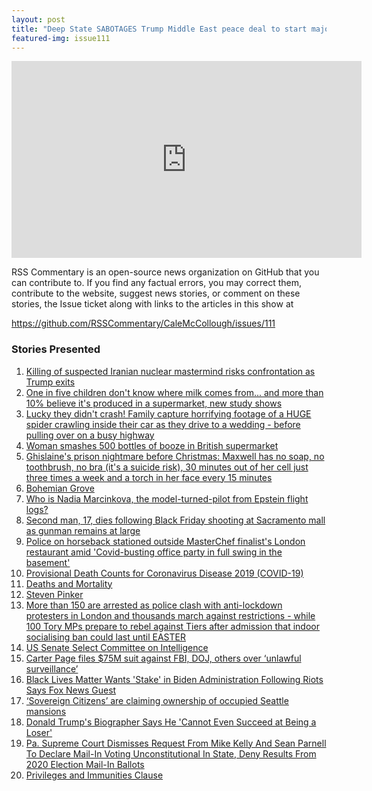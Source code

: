 ```yaml
---
layout: post
title: "Deep State SABOTAGES Trump Middle East peace deal to start major war"
featured-img: issue111
---
```


<iframe width="560" height="315" src="https://www.youtube.com/embed/ds_3faTVxr4 " frameborder="0" allow="accelerometer; autoplay; encrypted-media; gyroscope; picture-in-picture" allowfullscreen></iframe>

RSS Commentary is an open-source news organization on GitHub that you can contribute to. If you find any factual errors, you may correct them, contribute to the website, suggest news stories, or comment on these stories, the Issue ticket along with links to the articles in this show at 

<https://github.com/RSSCommentary/CaleMcCollough/issues/111>

### Stories Presented

1. [Killing of suspected Iranian nuclear mastermind risks confrontation as Trump exits](https://www.reuters.com/article/iran-nuclear-scientist-int/killing-of-suspected-iranian-nuclear-mastermind-risks-confrontation-as-trump-exits-idUSKBN2871OG)
1. [One in five children don't know where milk comes from... and more than 10% believe it's produced in a supermarket, new study shows](https://www.dailymail.co.uk/news/article-8991989/One-five-children-dont-know-milk-comes-from.html?ns_mchannel=rss&ns_campaign=1490&ito=1490)
1. [Lucky they didn't crash! Family capture horrifying footage of a HUGE spider crawling inside their car as they drive to a wedding - before pulling over on a busy highway](https://www.dailymail.co.uk/news/article-8991931/Sydney-women-terrorised-HUGE-spider-crawling-car-driving-film-hilarious-video.html?ns_mchannel=rss&ns_campaign=1490&ito=1490)
1. [Woman smashes 500 bottles of booze in British supermarket](https://nypost.com/2020/11/26/woman-smashes-500-bottles-of-booze-in-british-supermarket/)
1. [Ghislaine's prison nightmare before Christmas: Maxwell has no soap, no toothbrush, no bra (it's a suicide risk), 30 minutes out of her cell just three times a week and a torch in her face every 15 minutes](https://www.dailymail.co.uk/news/article-8995137/Ghislaine-prison-nightmare-Christmas-Maxwell-no-soap-torch-face-15-minutes.html?ns_mchannel=rss&ns_campaign=1490&ito=1490)
1. [Bohemian Grove](https://en.wikipedia.org/wiki/Bohemian_Grove)
1. [Who is Nadia Marcinkova, the model-turned-pilot from Epstein flight logs?](https://nypost.com/article/nadia-marchinkova-jeffrey-epstein-flight-logs/)
1. [Second man, 17, dies following Black Friday shooting at Sacramento mall as gunman remains at large](https://www.dailymail.co.uk/news/article-8997007/Second-man-17-dies-following-Black-Friday-shooting-Sacramento-mall-gunman-remains-large.html?ns_mchannel=rss&ns_campaign=1490&ito=1490)
1. [Police on horseback stationed outside MasterChef finalist's London restaurant amid 'Covid-busting office party in full swing in the basement'](https://www.dailymail.co.uk/news/article-8997189/Police-horseback-restaurant-bust.html?ns_mchannel=rss&ns_campaign=1490&ito=1490)
1. [Provisional Death Counts for Coronavirus Disease 2019 (COVID-19)](https://www.cdc.gov/nchs/nvss/vsrr/covid19/index.htm)
1. [Deaths and Mortality](https://www.cdc.gov/nchs/nvss/vsrr/covid19/index.htm)
1. [Steven Pinker](https://en.wikipedia.org/wiki/Steven_Pinker)
1. [More than 150 are arrested as police clash with anti-lockdown protesters in London and thousands march against restrictions - while 100 Tory MPs prepare to rebel against Tiers after admission that indoor socialising ban could last until EASTER](https://www.dailymail.co.uk/news/article-8995941/Coronavirus-UK-Anti-lockdown-protestor-bursts-tears-police-arrest-him.html?ns_mchannel=rss&ns_campaign=1490&ito=1490)
1. [US Senate Select Committee on Intelligence](https://www.intelligence.senate.gov/)
1. [Carter Page files $75M suit against FBI, DOJ, others over ‘unlawful surveillance’ ](https://nypost.com/2020/11/28/carter-page-sues-doj-fbi-over-unlawful-surveillance/)
1. [Black Lives Matter Wants 'Stake' in Biden Administration Following Riots Says Fox News Guest](https://www.newsweek.com/black-lives-matter-wants-stake-biden-administration-following-riots-says-fox-news-guest-1550913)
1. [‘Sovereign Citizens’ are claiming ownership of occupied Seattle mansions ](https://nypost.com/2020/11/28/sovereign-citizens-claiming-ownership-of-occupied-mansions/)
1. [Donald Trump's Biographer Says He 'Cannot Even Succeed at Being a Loser'](https://www.newsweek.com/donald-trump-biographer-cannot-even-succeed-being-loser-1550922)
1. [Pa. Supreme Court Dismisses Request From Mike Kelly And Sean Parnell To Declare Mail-In Voting Unconstitutional In State, Deny Results From 2020 Election Mail-In Ballots](https://pittsburgh.cbslocal.com/2020/11/28/pennsylvania-supreme-court-dismisses-mike-kelly-and-sean-parnell-request/)
1. [Privileges and Immunities Clause](https://www.law.cornell.edu/wex/privileges_and_immunities_clause#)
